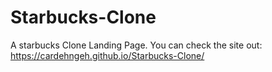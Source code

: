 # Starbucks-Clone
A starbucks Clone Landing Page.
You can check the site out: https://cardehngeh.github.io/Starbucks-Clone/
